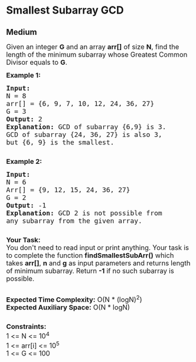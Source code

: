 # Smallest Subarray GCD
## Medium 
<div class="problem-statement">
                <p></p><p><span style="font-size:18px">Given an integer <strong>G</strong> and an array <strong>arr[]</strong>&nbsp;of size <strong>N</strong>, find the length of the minimum subarray whose Greatest Common Divisor equals to <strong>G</strong>.</span></p>

<p><span style="font-size:18px"><strong>Example 1:</strong></span></p>

<pre><span style="font-size:18px"><strong>Input:
</strong>N = 8
arr[] = {6, 9, 7, 10, 12, 24, 36, 27}
G = 3
<strong>Output:</strong> 2
<strong>Explanation:</strong> GCD of subarray {6,9} is 3.
GCD of subarray {24, 36, 27} is also 3,
but {6, 9} is the smallest.</span></pre>

<p><br>
<span style="font-size:18px"><strong>Example 2:</strong></span></p>

<pre><span style="font-size:18px"><strong>Input:
</strong>N = 6
Arr[] = {9, 12, 15, 24, 36, 27}
G = 2
<strong>Output:</strong> -1
<strong>Explanation:</strong>&nbsp;GCD 2 is not possible from 
any subarray from the given array.</span></pre>

<p><br>
<span style="font-size:18px"><strong>Your Task:</strong><br>
You don't need to read input or print anything. Your task is to complete the function&nbsp;<strong>findSmallestSubArr()</strong>&nbsp;which takes&nbsp;<strong>arr[]</strong>,&nbsp;<strong>n</strong> and <strong>g</strong>&nbsp;as input parameters and returns length of minimum subarray. Return&nbsp;<strong>-1</strong> if no such subarray is possible.</span></p>

<p><br>
<span style="font-size:18px"><strong>Expected Time Complexity:</strong>&nbsp;O(N * (logN)<sup>2</sup>)<br>
<strong>Expected Auxiliary Space:</strong>&nbsp;O(N * logN)&nbsp;</span></p>

<p><br>
<span style="font-size:18px"><strong>Constraints:</strong><br>
1 &lt;=&nbsp;N &lt;= 10<sup>4</sup><br>
1 &lt;= arr[i] &lt;= 10<sup>5</sup><br>
1 &lt;=&nbsp;G&nbsp;&lt;= 100</span></p>

<p>&nbsp;</p>
 <p></p>
            </div>
